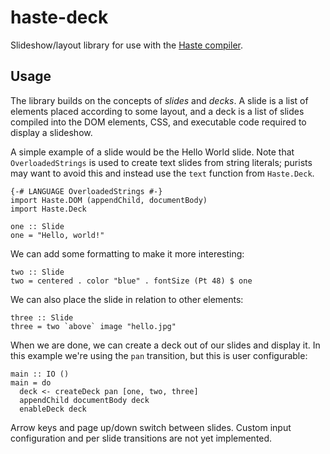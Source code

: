 haste-deck
==========

Slideshow/layout library for use with the
[Haste compiler](http://haste-lang.org).

Usage
-----

The library builds on the concepts of *slides* and *decks*.
A slide is a list of elements placed according to some layout, and a deck is a
list of slides compiled into the DOM elements, CSS, and executable code
required to display a slideshow.

A simple example of a slide would be the Hello World slide.
Note that `OverloadedStrings` is used to create text slides from string
literals; purists may want to avoid this and instead use the `text` function
from `Haste.Deck`.

    {-# LANGUAGE OverloadedStrings #-}
    import Haste.DOM (appendChild, documentBody)
    import Haste.Deck

    one :: Slide
    one = "Hello, world!"

We can add some formatting to make it more interesting:

    two :: Slide
    two = centered . color "blue" . fontSize (Pt 48) $ one

We can also place the slide in relation to other elements:

    three :: Slide
    three = two `above` image "hello.jpg"

When we are done, we can create a deck out of our slides and display it.
In this example we're using the `pan` transition, but this is user configurable:

    main :: IO ()
    main = do
      deck <- createDeck pan [one, two, three]
      appendChild documentBody deck
      enableDeck deck

Arrow keys and page up/down switch between slides.
Custom input configuration and per slide transitions are not yet implemented.
